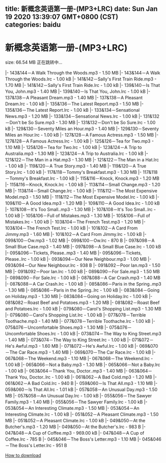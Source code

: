 
title: 新概念英语第一册-(MP3+LRC)
date: Sun Jan 19 2020 13:39:07 GMT+0800 (CST)    
categories: baidu
---

# 新概念英语第一册-(MP3+LRC)
size: 66.54 MB
 正在跳转中...
 
|- 143&144－A Walk Through the Woods.mp3 - 1.50 MB
|- 143&144－A Walk Through the Woods.lrc - 1.00 kB
|- 141&142－Sally's First Train Ride.mp3 - 1.70 MB
|- 141&142－Sally's First Train Ride.lrc - 1.00 kB
|- 139&140－Is That You, John.mp3 - 1.40 MB
|- 139&140－Is That You, John.lrc - 1.00 kB
|- 137&138－A Pleasant Dream.mp3 - 1.40 MB
|- 137&138－A Pleasant Dream.lrc - 1.00 kB
|- 135&136－The Latest Report.mp3 - 1.50 MB
|- 135&136－The Latest Report.lrc - 1.00 kB
|- 133&134－Sensational News.mp3 - 1.20 MB
|- 133&134－Sensational News.lrc - 1.00 kB
|- 131&132－Don't be So Sure.mp3 - 1.30 MB
|- 131&132－Don't be So Sure.lrc - 1.00 kB
|- 129&130－Seventy Miles an Hour.mp3 - 1.40 MB
|- 129&130－Seventy Miles an Hour.lrc - 1.00 kB
|- 127&128－A Famous Actress.mp3 - 1.50 MB
|- 127&128－A Famous Actress.lrc - 1.00 kB
|- 125&126－Tea for Two.mp3 - 1.10 MB
|- 125&126－Tea for Two.lrc - 1.00 kB
|- 123&124－A Trip to Australia.mp3 - 1.30 MB
|- 123&124－A Trip to Australia.lrc - 1.00 kB
|- 121&122－The Man in a Hat.mp3 - 1.30 MB
|- 121&122－The Man in a Hat.lrc - 1.00 kB
|- 119&120－A True Story.mp3 - 1.40 MB
|- 119&120－A True Story.lrc - 1.00 kB
|- 117&118－Tommy's Breakfast.mp3 - 1.30 MB
|- 117&118－Tommy's Breakfast.lrc - 1.00 kB
|- 115&116－Knock, Knock.mp3 - 1.20 MB
|- 115&116－Knock, Knock.lrc - 1.00 kB
|- 113&114－Small Change.mp3 - 1.20 MB
|- 113&114－Small Change.lrc - 1.00 kB
|- 111&112－The Most Expensive Model.mp3 - 1.50 MB
|- 111&112－The Most Expensive Model.lrc - 1.00 kB
|- 109&110－A Good Idea.mp3 - 1.20 MB
|- 109&110－A Good Idea.lrc - 1.00 kB
|- 107&108－It's Too Small..mp3 - 1.30 MB
|- 107&108－It's Too Small..lrc - 1.00 kB
|- 105&106－Full of Mistakes.mp3 - 1.30 MB
|- 105&106－Full of Mistakes.lrc - 1.00 kB
|- 103&104－The French Test.mp3 - 1.20 MB
|- 103&104－The French Test.lrc - 1.00 kB
|- 101&102－A Card From Jimmy.mp3 - 1.60 MB
|- 101&102－A Card From Jimmy.lrc - 1.00 kB
|- 099&100－Ow.mp3 - 1.02 MB
|- 099&100－Ow.lrc - 870 B
|- 097&098－A Small Blue Case.mp3 - 1.40 MB
|- 097&098－A Small Blue Case.lrc - 1.00 kB
|- 095&096－Tickets, Please..mp3 - 1.40 MB
|- 095&096－Tickets, Please..lrc - 1.00 kB
|- 093&094－Our New Neighbour.mp3 - 1.00 MB
|- 093&094－Our New Neighbour.lrc - 938 B
|- 091&092－Poor Ian.mp3 - 1.50 MB
|- 091&092－Poor Ian.lrc - 1.00 kB
|- 089&090－For Sale.mp3 - 1.50 MB
|- 089&090－For Sale.lrc - 1.00 kB
|- 087&088－A Car Crash.mp3 - 1.40 MB
|- 087&088－A Car Crash.lrc - 1.00 kB
|- 085&086－Paris in the Spring..mp3 - 1.30 MB
|- 085&086－Paris in the Spring..lrc - 1.00 kB
|- 083&084－Going on Holiday.mp3 - 1.30 MB
|- 083&084－Going on Holiday.lrc - 1.00 kB
|- 081&082－Roast Beef and Potatoes.mp3 - 1.20 MB
|- 081&082－Roast Beef and Potatoes.lrc - 1.00 kB
|- 079&080－Carol's Shopping List.mp3 - 1.30 MB
|- 079&080－Carol's Shopping List.lrc - 1.00 kB
|- 077&078－Terrible Toothache.mp3 - 1.40 MB
|- 077&078－Terrible Toothache.lrc - 1.00 kB
|- 075&076－Uncomfortable Shoes.mp3 - 1.30 MB
|- 075&076－Uncomfortable Shoes.lrc - 1.00 kB
|- 073&074－The Way to King Street.mp3 - 1.40 MB
|- 073&074－The Way to King Street.lrc - 1.00 kB
|- 071&072－He's Awful.mp3 - 1.60 MB
|- 071&072－He's Awful.lrc - 1.00 kB
|- 069&070－The Car Race.mp3 - 1.40 MB
|- 069&070－The Car Race.lrc - 1.00 kB
|- 067&068－The Weekend.mp3 - 1.10 MB
|- 067&068－The Weekend.lrc - 1.00 kB
|- 065&066－Not a Baby.mp3 - 1.30 MB
|- 065&066－Not a Baby.lrc - 1.00 kB
|- 063&064－Thank You, Doctor..mp3 - 1.40 MB
|- 063&064－Thank You, Doctor..lrc - 1.00 kB
|- 061&062－A Bad Cold.mp3 - 1.20 MB
|- 061&062－A Bad Cold.lrc - 940 B
|- 059&060－Is That All.mp3 - 1.10 MB
|- 059&060－Is That All.lrc - 1.01 kB
|- 057&058－An Unusual Day.mp3 - 1.50 MB
|- 057&058－An Unusual Day.lrc - 1.00 kB
|- 055&056－The Sawyer Family.mp3 - 1.40 MB
|- 055&056－The Sawyer Family.lrc - 1.00 kB
|- 053&054－An Interesting Climate.mp3 - 1.50 MB
|- 053&054－An Interesting Climate.lrc - 1.00 kB
|- 051&052－A Pleasant Climate.mp3 - 1.50 MB
|- 051&052－A Pleasant Climate.lrc - 1.00 kB
|- 049&050－At the Butcher's.mp3 - 1.20 MB
|- 049&050－At the Butcher's.lrc - 983 B
|- 047&048－A Cup of Coffee.mp3 - 969.00 kB
|- 047&048－A Cup of Coffee.lrc - 785 B
|- 045&046－The Boss's Letter.mp3 - 1.10 MB
|- 045&046－The Boss's Letter.lrc - 951 B

[How to download](https://bpcam.bemobtrk.com/go/2ceec3aa-1ca2-46d6-b9ff-aaa5c184517c?jno=2816)